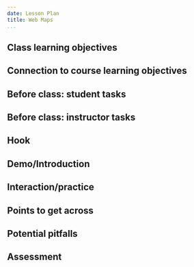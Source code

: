 ```yaml
---
date: Lesson Plan
title: Web Maps 
...
```


## Class learning objectives

## Connection to course learning objectives

## Before class: student tasks

## Before class: instructor tasks

## Hook

## Demo/Introduction

## Interaction/practice

## Points to get across

## Potential pitfalls

## Assessment


